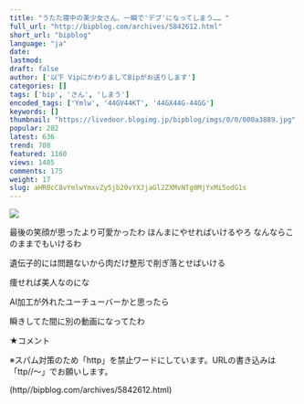 ```yaml
---
title: "うたた寝中の美少女さん、一瞬で'デブ'になってしまう…… "
full_url: "http://bipblog.com/archives/5842612.html"
short_url: "bipblog"
language: "ja"
date: 
lastmod: 
draft: false
author: ['以下 VipにかわりましてBipがお送りします']
categories: []
tags: ['bip', 'さん', 'しまう']
encoded_tags: ['Ymlw', '44GV44KT', '44GX44G-44GG']
keywords: []
thumbnail: "https://livedoor.blogimg.jp/bipblog/imgs/0/0/000a3889.jpg"
popular: 202
latest: 636
trend: 708
featured: 1160
views: 1485
comments: 175
weight: 17
slug: aHR0cC8vYmlwYmxvZy5jb20vYXJjaGl2ZXMvNTg0MjYxMi5odG1s
---
```


![](https://livedoor.blogimg.jp/bipblog/imgs/0/0/000a3889.jpg)

<div><p>最後の笑顔が思ったより可愛かったわ ほんまにやせればいけるやろ なんならこのままでもいけるわ</p><p>遺伝子的には問題ないから肉だけ整形で削ぎ落とせばいける</p><p>痩せれば美人なのにな</p><p>AI加工が外れたユーチューバーかと思ったら</p><p>瞬きしてた間に別の動画になってたわ</p><p class='meiryo'>★コメント</p><p class='center'><p class='kyakuchu center'>※スパム対策のため「http」を禁止ワードにしています。URLの書き込みは「ttp//～」でお願いします。</p></p> </div>

(http//bipblog.com/archives/5842612.html)
